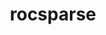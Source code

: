---
title: "rocsparse"
layout: cache
categories: [package, develop-2024-01-07]
meta: {"versions": ["5.7.1"], "compilers": ["gcc@=11.4.0"], "oss": ["ubuntu20.04"], "platforms": ["linux"], "targets": ["x86_64_v3"], "stacks": ["e4s", "root"], "num_specs": 1, "num_specs_by_stack": {"root": 1, "e4s": 1}}
spec_details: [{"hash": "vlyxkfm6fwa27bgfitrscat3hxtmwzp7", "compiler": "gcc@=11.4.0", "versions": ["5.7.1"], "os": "ubuntu20.04", "platform": "linux", "target": "x86_64_v3", "variants": ["amdgpu_target=auto", "build_system=cmake", "build_type=Release", "generator=make", "~ipo", "~test"], "stacks": ["root", "e4s"], "size": "-", "tarball": "https://binaries.spack.io/releases/develop-2024-01-07/build_cache/linux-ubuntu20.04-x86_64_v3/gcc-11.4.0/rocsparse-5.7.1/linux-ubuntu20.04-x86_64_v3-gcc-11.4.0-rocsparse-5.7.1-vlyxkfm6fwa27bgfitrscat3hxtmwzp7.spack"}]
---